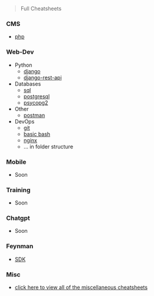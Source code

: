 > Full Cheatsheets

### CMS

- [php](./cms/php.md)

### Web-Dev 

- Python 
  - [django](./cheatsheets/backend/django.md)
  - [django-rest-api](./cheatsheets/backend/django-rest-api.md)
- Databases
  - [sql](./cheatsheets/backend/sql.md)
  - [postgresql](./cheatsheets/backend/postgresql.md)
  - [psycopg2](./cheatsheets/backend/psycopg2.md)
- Other
  - [postman](./cheatsheets/backend/postman.md)
- DevOps
  - [git](./cheatsheets/devops/git.md)
  - [basic bash](./cheatsheets/devops/basic_bash.md)
  - [nginx](./cheatsheets/devops/nginx.md)
  - ... in folder structure

### Mobile

- Soon

### Training

- Soon

### Chatgpt

- Soon

### Feynman

- [SDK](./feynman/sdk.md)

### Misc

- [click here to view all of the miscellaneous cheatsheets](./misc.md)
